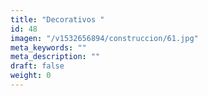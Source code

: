 ```yaml
---
title: "Decorativos "
id: 48
imagen: "/v1532656894/construccion/61.jpg"
meta_keywords: ""
meta_description: ""
draft: false
weight: 0
---
```

